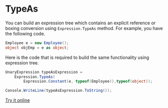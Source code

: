 # TypeAs

You can build an expression tree which contains an explicit reference or boxing conversion using `Expression.TypeAs` method. For example, you have the following code.

```csharp
Employee e = new Employee();
object objEmp = e as object;
```

Here is the code that is required to build the same functionality using expression tree. 

```csharp
UnaryExpression typeAsExpression =
    Expression.TypeAs(
        Expression.Constant(e, typeof(Employee)),typeof(object));

Console.WriteLine(typeAsExpression.ToString());
```

[Try it online](https://dotnetfiddle.net/VzQT3Y)
